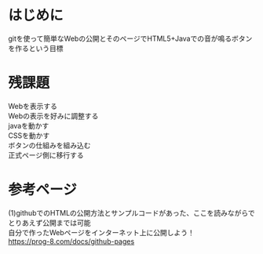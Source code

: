 # はじめに

gitを使って簡単なWebの公開とそのページでHTML5+Javaでの音が鳴るボタンを作るという目標

# 残課題

  Webを表示する<br>
  Webの表示を好みに調整する<br>
  javaを動かす<br>
  CSSを動かす<br>
  ボタンの仕組みを組み込む<br>
  正式ページ側に移行する<br>

# 参考ページ
(1)githubでのHTMLの公開方法とサンプルコードがあった、ここを読みながらでとりあえず公開までは可能  
自分で作ったWebページをインターネット上に公開しよう！  
https://prog-8.com/docs/github-pages  
